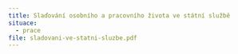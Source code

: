 ```yaml
---
title: Slaďování osobního a pracovního života ve státní službě
situace:
  - prace
file: sladovani-ve-statni-sluzbe.pdf
---
```


